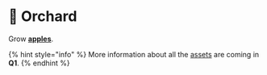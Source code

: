 # 🌳 Orchard

Grow [**apples**](../../gameplay/assets/apples.md).

{% hint style="info" %}
More information about all the [assets](../../gameplay/assets/) are coming in **Q1**.
{% endhint %}
